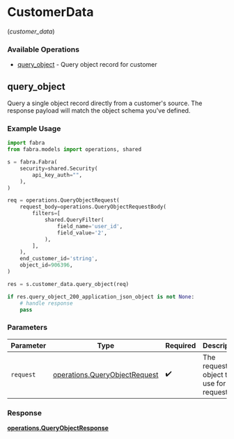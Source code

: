 # CustomerData
(*customer_data*)

### Available Operations

* [query_object](#query_object) - Query object record for customer

## query_object

Query a single object record directly from a customer's source. The response payload will match the object schema you've defined.

### Example Usage

```python
import fabra
from fabra.models import operations, shared

s = fabra.Fabra(
    security=shared.Security(
        api_key_auth="",
    ),
)

req = operations.QueryObjectRequest(
    request_body=operations.QueryObjectRequestBody(
        filters=[
            shared.QueryFilter(
                field_name='user_id',
                field_value='2',
            ),
        ],
    ),
    end_customer_id='string',
    object_id=906396,
)

res = s.customer_data.query_object(req)

if res.query_object_200_application_json_object is not None:
    # handle response
    pass
```

### Parameters

| Parameter                                                                      | Type                                                                           | Required                                                                       | Description                                                                    |
| ------------------------------------------------------------------------------ | ------------------------------------------------------------------------------ | ------------------------------------------------------------------------------ | ------------------------------------------------------------------------------ |
| `request`                                                                      | [operations.QueryObjectRequest](../../models/operations/queryobjectrequest.md) | :heavy_check_mark:                                                             | The request object to use for the request.                                     |


### Response

**[operations.QueryObjectResponse](../../models/operations/queryobjectresponse.md)**

